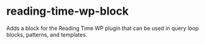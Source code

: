 # reading-time-wp-block
Adds a block for the Reading Time WP plugin that can be used in query loop blocks, patterns, and templates.
